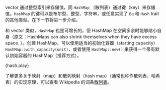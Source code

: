 vector 通过整型索引来存储值，而 `HashMap` （散列表）通过键（key）来存储值。`HashMap` 的键可以是布尔型、整型、字符串，或任意实现了 `Eq` 和 `Hash` trait 的其他类型。在下一节将进一步介绍。

和 vector 类似，`HashMap` 也是可增长的，但 HashMap 在空间多余时能够缩小自身（原文：HashMaps can also shrink themselves when they have excess space. ）。创建 HashMap，可以使用适当的初始化容器（starting capacity） `HashMap::with_capacity(unit)`，或者使用 `HashMap::new()` 来获得一个带有默认初始容器的 HashMap（推荐方式）。

{hash.play}

了解更多关于映射（map）和散列映射（hash map）（通常也称作散列表，哈希表）的实现原理，可以查看 Wikipedia 的词条[散列表][wiki-hash]。

[wiki-hash]: http://en.wikipedia.org/wiki/Hash_table
